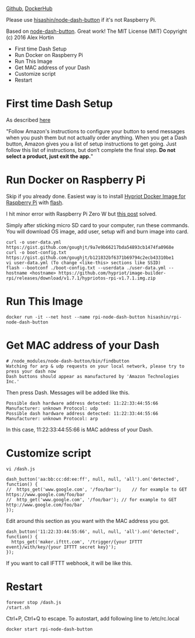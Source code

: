 [Github](https://github.com/hisashin/docker-rpi-node-dash-button), [DockerHub](https://hub.docker.com/r/hisashin/rpi-node-dash-button/)

Please use [hisashin/node-dash-button](https://hub.docker.com/r/hisashin/node-dash-button/) if it's not Raspberry Pi.

Based on [node-dash-button](https://github.com/hortinstein/node-dash-button#first-time-dash-setup). Great work!
The MIT License (MIT)
Copyright (c) 2016 Alex Hortin

* First time Dash Setup
* Run Docker on Raspberry Pi
* Run This Image
* Get MAC address of your Dash
* Customize script
* Restart

# First time Dash Setup

As described [here](https://github.com/hortinstein/node-dash-button#first-time-dash-setup)

"Follow Amazon's instructions to configure your button to send messages when you push them but not actually order anything. When you get a Dash button, Amazon gives you a list of setup instructions to get going. Just follow this list of instructions, but don’t complete the final step. **Do not select a product, just exit the app.**"

# Run Docker on Raspberry Pi

Skip if you already done. Easiest way is to install [Hypriot Docker Image for Raspberry Pi](https://blog.hypriot.com/downloads/) with [flash](https://github.com/hypriot/flash).

I hit minor error with Raspberry Pi Zero W but [this post](https://github.com/hypriot/blog/issues/60#issuecomment-351239790) solved.

Simply after sticking micro SD card to your computer, run these commands. You will download OS image, add user, setup wifi and burn image into card.

    curl -o user-data.yml https://gist.github.com/goughjt/9a7e9b66217bda54893cb1474fa0968e
    curl -o boot-config.txt https://gist.github.com/goughjt/b121832bf6371b69794c2ecb43310be1
    vi user-data.yml (To change <like-this> sections like SSID)
    flash --bootconf ./boot-config.txt --userdata ./user-data.yml --hostname <hostname> https://github.com/hypriot/image-builder-rpi/releases/download/v1.7.1/hypriotos-rpi-v1.7.1.img.zip

# Run This Image

    docker run -it --net host --name rpi-node-dash-button hisashin/rpi-node-dash-button

# Get MAC address of your Dash

    # /node_modules/node-dash-button/bin/findbutton
    Watching for arp & udp requests on your local network, please try to press your dash now
    Dash buttons should appear as manufactured by 'Amazon Technologies Inc.' 

Then press Dash. Messages will be added like this.

    Possible dash hardware address detected: 11:22:33:44:55:66 Manufacturer: unknown Protocol: udp
    Possible dash hardware address detected: 11:22:33:44:55:66 Manufacturer: unknown Protocol: arp

In this case, 11:22:33:44:55:66 is MAC address of your Dash.

# Customize script

    vi /dash.js
 
    dash_button('aa:bb:cc:dd:ee:ff', null, null, 'all').on('detected', function() {
    //  https_get('www.google.com', '/foo/bar');	// for example to GET https://www.google.com/foo/bar
    //  http_get('www.google.com', '/foo/bar');	// for example to GET http://www.google.com/foo/bar
    });
Edit around this section as you want with the MAC address you got.

    dash_button('11:22:33:44:55:66', null, null, 'all').on('detected', function() {
      https_get('maker.ifttt.com', '/trigger/{your IFTTT event}/with/key/{your IFTTT secret key}');
    });
If you want to call IFTTT webhook, it will be like this.

# Restart

    forever stop /dash.js
    /start.sh

Ctrl+P, Ctrl+Q to escape. To autostart, add following line to /etc/rc.local

    docker start rpi-node-dash-button


